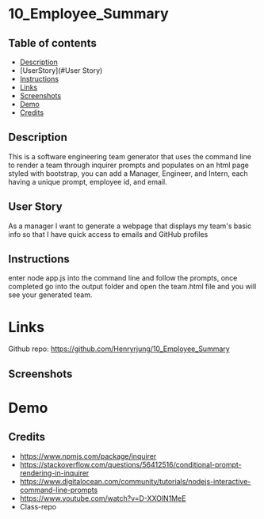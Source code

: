 # 10_Employee_Summary

## Table of contents

* [Description](#Description)
* [UserStory](#User Story)
* [Instructions](#Instructions)
* [Links](#Links)
* [Screenshots](#Screenshots)
* [Demo](#Demo)
* [Credits](#Credits)

## Description

This is a software engineering team generator that uses the command line to render a team through inquirer prompts and populates on an html page styled with bootstrap, you can add a Manager, Engineer, and Intern, each having a unique prompt, employee id, and email. 

## User Story

As a manager
I want to generate a webpage that displays my team's basic info
so that I have quick access to emails and GitHub profiles

## Instructions

enter node app.js into the command line and follow the prompts, once completed go into the output folder and open the team.html file and you will see your generated team.

# Links

Github repo: https://github.com/Henryrjung/10_Employee_Summary

## Screenshots

# Demo

## Credits
* https://www.npmjs.com/package/inquirer
* https://stackoverflow.com/questions/56412516/conditional-prompt-rendering-in-inquirer
* https://www.digitalocean.com/community/tutorials/nodejs-interactive-command-line-prompts
* https://www.youtube.com/watch?v=D-XXOlN1MeE 
* Class-repo


